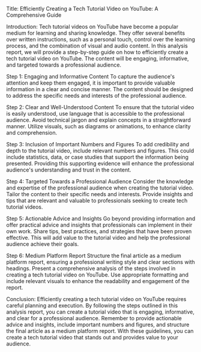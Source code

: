 Title: Efficiently Creating a Tech Tutorial Video on YouTube: A Comprehensive Guide

Introduction:
Tech tutorial videos on YouTube have become a popular medium for learning and sharing knowledge. They offer several benefits over written instructions, such as a personal touch, control over the learning process, and the combination of visual and audio content. In this analysis report, we will provide a step-by-step guide on how to efficiently create a tech tutorial video on YouTube. The content will be engaging, informative, and targeted towards a professional audience.

Step 1: Engaging and Informative Content
To capture the audience's attention and keep them engaged, it is important to provide valuable information in a clear and concise manner. The content should be designed to address the specific needs and interests of the professional audience.

Step 2: Clear and Well-Understood Content
To ensure that the tutorial video is easily understood, use language that is accessible to the professional audience. Avoid technical jargon and explain concepts in a straightforward manner. Utilize visuals, such as diagrams or animations, to enhance clarity and comprehension.

Step 3: Inclusion of Important Numbers and Figures
To add credibility and depth to the tutorial video, include relevant numbers and figures. This could include statistics, data, or case studies that support the information being presented. Providing this supporting evidence will enhance the professional audience's understanding and trust in the content.

Step 4: Targeted Towards a Professional Audience
Consider the knowledge and expertise of the professional audience when creating the tutorial video. Tailor the content to their specific needs and interests. Provide insights and tips that are relevant and valuable to professionals seeking to create tech tutorial videos.

Step 5: Actionable Advice and Insights
Go beyond providing information and offer practical advice and insights that professionals can implement in their own work. Share tips, best practices, and strategies that have been proven effective. This will add value to the tutorial video and help the professional audience achieve their goals.

Step 6: Medium Platform Report
Structure the final article as a medium platform report, ensuring a professional writing style and clear sections with headings. Present a comprehensive analysis of the steps involved in creating a tech tutorial video on YouTube. Use appropriate formatting and include relevant visuals to enhance the readability and engagement of the report.

Conclusion:
Efficiently creating a tech tutorial video on YouTube requires careful planning and execution. By following the steps outlined in this analysis report, you can create a tutorial video that is engaging, informative, and clear for a professional audience. Remember to provide actionable advice and insights, include important numbers and figures, and structure the final article as a medium platform report. With these guidelines, you can create a tech tutorial video that stands out and provides value to your audience.